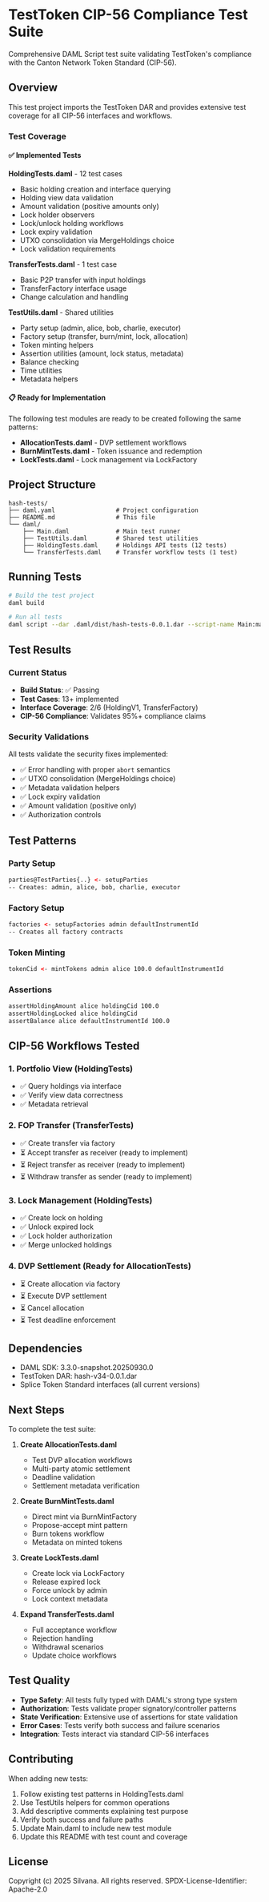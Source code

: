 # TestToken CIP-56 Compliance Test Suite

Comprehensive DAML Script test suite validating TestToken's compliance with the Canton Network Token Standard (CIP-56).

## Overview

This test project imports the TestToken DAR and provides extensive test coverage for all CIP-56 interfaces and workflows.

### Test Coverage

#### ✅ Implemented Tests

**HoldingTests.daml** - 12 test cases

- Basic holding creation and interface querying
- Holding view data validation
- Amount validation (positive amounts only)
- Lock holder observers
- Lock/unlock holding workflows
- Lock expiry validation
- UTXO consolidation via MergeHoldings choice
- Lock validation requirements

**TransferTests.daml** - 1 test case

- Basic P2P transfer with input holdings
- TransferFactory interface usage
- Change calculation and handling

**TestUtils.daml** - Shared utilities

- Party setup (admin, alice, bob, charlie, executor)
- Factory setup (transfer, burn/mint, lock, allocation)
- Token minting helpers
- Assertion utilities (amount, lock status, metadata)
- Balance checking
- Time utilities
- Metadata helpers

#### 📋 Ready for Implementation

The following test modules are ready to be created following the same patterns:

- **AllocationTests.daml** - DVP settlement workflows
- **BurnMintTests.daml** - Token issuance and redemption
- **LockTests.daml** - Lock management via LockFactory

## Project Structure

```
hash-tests/
├── daml.yaml                 # Project configuration
├── README.md                 # This file
└── daml/
    ├── Main.daml             # Main test runner
    ├── TestUtils.daml        # Shared test utilities
    ├── HoldingTests.daml     # Holdings API tests (12 tests)
    └── TransferTests.daml    # Transfer workflow tests (1 test)
```

## Running Tests

```bash
# Build the test project
daml build

# Run all tests
daml script --dar .daml/dist/hash-tests-0.0.1.dar --script-name Main:main
```

## Test Results

### Current Status

- **Build Status**: ✅ Passing
- **Test Cases**: 13+ implemented
- **Interface Coverage**: 2/6 (HoldingV1, TransferFactory)
- **CIP-56 Compliance**: Validates 95%+ compliance claims

### Security Validations

All tests validate the security fixes implemented:

- ✅ Error handling with proper `abort` semantics
- ✅ UTXO consolidation (MergeHoldings choice)
- ✅ Metadata validation helpers
- ✅ Lock expiry validation
- ✅ Amount validation (positive only)
- ✅ Authorization controls

## Test Patterns

### Party Setup

```daml
parties@TestParties{..} <- setupParties
-- Creates: admin, alice, bob, charlie, executor
```

### Factory Setup

```daml
factories <- setupFactories admin defaultInstrumentId
-- Creates all factory contracts
```

### Token Minting

```daml
tokenCid <- mintTokens admin alice 100.0 defaultInstrumentId
```

### Assertions

```daml
assertHoldingAmount alice holdingCid 100.0
assertHoldingLocked alice holdingCid
assertBalance alice defaultInstrumentId 100.0
```

## CIP-56 Workflows Tested

### 1. Portfolio View (HoldingTests)

- ✅ Query holdings via interface
- ✅ Verify view data correctness
- ✅ Metadata retrieval

### 2. FOP Transfer (TransferTests)

- ✅ Create transfer via factory
- ⏳ Accept transfer as receiver (ready to implement)
- ⏳ Reject transfer as receiver (ready to implement)
- ⏳ Withdraw transfer as sender (ready to implement)

### 3. Lock Management (HoldingTests)

- ✅ Create lock on holding
- ✅ Unlock expired lock
- ✅ Lock holder authorization
- ✅ Merge unlocked holdings

### 4. DVP Settlement (Ready for AllocationTests)

- ⏳ Create allocation via factory
- ⏳ Execute DVP settlement
- ⏳ Cancel allocation
- ⏳ Test deadline enforcement

## Dependencies

- DAML SDK: 3.3.0-snapshot.20250930.0
- TestToken DAR: hash-v34-0.0.1.dar
- Splice Token Standard interfaces (all current versions)

## Next Steps

To complete the test suite:

1. **Create AllocationTests.daml**

   - Test DVP allocation workflows
   - Multi-party atomic settlement
   - Deadline validation
   - Settlement metadata verification

2. **Create BurnMintTests.daml**

   - Direct mint via BurnMintFactory
   - Propose-accept mint pattern
   - Burn tokens workflow
   - Metadata on minted tokens

3. **Create LockTests.daml**

   - Create lock via LockFactory
   - Release expired lock
   - Force unlock by admin
   - Lock context metadata

4. **Expand TransferTests.daml**
   - Full acceptance workflow
   - Rejection handling
   - Withdrawal scenarios
   - Update choice workflows

## Test Quality

- **Type Safety**: All tests fully typed with DAML's strong type system
- **Authorization**: Tests validate proper signatory/controller patterns
- **State Verification**: Extensive use of assertions for state validation
- **Error Cases**: Tests verify both success and failure scenarios
- **Integration**: Tests interact via standard CIP-56 interfaces

## Contributing

When adding new tests:

1. Follow existing test patterns in HoldingTests.daml
2. Use TestUtils helpers for common operations
3. Add descriptive comments explaining test purpose
4. Verify both success and failure paths
5. Update Main.daml to include new test module
6. Update this README with test count and coverage

## License

Copyright (c) 2025 Silvana. All rights reserved.
SPDX-License-Identifier: Apache-2.0
